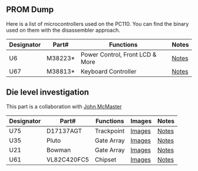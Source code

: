 ## PROM Dump

Here is a list of microcontrollers used on the PC110.
You can find the binary used on them with the disassembler approach.

|Designator|Part#  |Functions           |Notes                             |
|----------|-------|--------------------|----------------------------------|
|U6        |M38223*|Power Control, Front LCD & More|[Notes](U6-M38224M6HP/)|
|U67       |M38813*|Keyboard Controller|[Notes](U67-M38813E4HP/)           |

## Die level investigation

This part is a collaboration with [John McMaster](https://siliconpr0n.org/archive/doku.php?id=ibm:pc110)

|Designator|Part#      |Functions           |Images | Notes                             |
|----------|-----------|--------------------|-------|-----------------------------------|
|U75       |D17137AGT  |Trackpoint          |[Images](https://siliconpr0n.org/archive/doku.php?id=mcmaster:nec:d17137agt)|[Notes](U75-D17137AGT/)|
|U35       |Pluto      |Gate Array          |[Images](https://siliconpr0n.org/archive/doku.php?id=mcmaster:rios:z10s10922-00)|[Notes](U35-Pluto/)|
|U21       |Bowman     |Gate Array          |[Images](https://siliconpr0n.org/archive/doku.php?id=mcmaster:rios:63g33f1017)|[Notes](U21-Bowman/)|
|U61       |VL82C420FC5|Chipset             |[Images](https://siliconpr0n.org/archive/doku.php?id=mcmaster:rios:vl82c420fc5-c)|[Notes](U61-VL82C420FC5/)|

